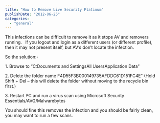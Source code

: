 ```yaml
---
title: "How to Remove Live Security Platinum"
publishDate: "2012-06-25"
categories: 
  - "general"
---
```


This infections can be difficult to remove it as it stops AV and removers running.   If you logout and login as a different users (or different profile), then it may not present itself, but AV’s don’t locate the infection.

So the solution:-

1\. Browse to “C:Documents and SettingsAll UsersApplication Data”

2\. Delete the folder name F4D55F3B000149735AFDDC61D151FC4E" (Hold Shift + Del – this will delete the folder without moving to the recycle bin first.)

3\. Restart PC and run a virus scan using Microsoft Security Essentials/AVG/Malwarebytes

You should fine this removes the infection and you should be fairly clean, you may want to run a few scans.
